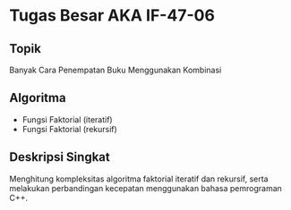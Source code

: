 # Tugas Besar AKA IF-47-06
## Topik
Banyak Cara Penempatan Buku Menggunakan Kombinasi

## Algoritma
- Fungsi Faktorial (iteratif)
- Fungsi Faktorial (rekursif)

## Deskripsi Singkat
Menghitung kompleksitas algoritma faktorial iteratif dan rekursif, serta melakukan perbandingan kecepatan menggunakan bahasa pemrograman C++.
